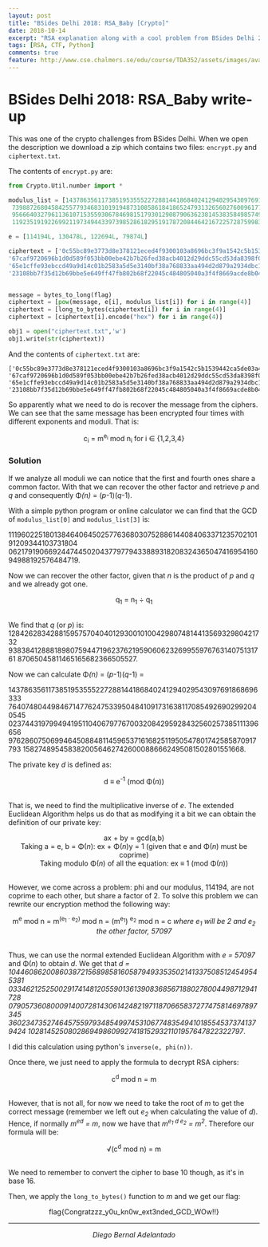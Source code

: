 ```yaml
---
layout: post
title: "BSides Delhi 2018: RSA_Baby [Crypto]"
date: 2018-10-14
excerpt: "RSA explanation along with a cool problem from BSides Delhi 2018 that takes it one step further"
tags: [RSA, CTF, Python]
comments: true
feature: http://www.cse.chalmers.se/edu/course/TDA352/assets/images/avatar.jpg
---
```


# BSides Delhi 2018: RSA_Baby write-up

This was one of the crypto challenges from BSides Delhi. When we open the description we download a zip which contains two files: ``encrypt.py`` and ``ciphertext.txt``.

The contents of ``encrypt.py`` are:

```python
from Crypto.Util.number import *

modulus_list = [143786356117385195355522728814418684024129402954309769186869633376407480449846714776247533950484109173163811708549269029920405450237443197994941951104068001708682945191370596050916441792714228818475059839352105948003874426539429621408867171203559281132589926504992702401428910240117807627890055235377744541913L,
 73988726804584255779346831019194873108586184186524793132656027600961771331094234332693404730437468912329694216269372797532334390363774803642809945268154324370355113538927414351037561899998734391507272602074924837440885467211134022878597523920836541794820777951492188067045604789153534513271406458984968338509L,
 95666403279611361071535593067846981517930129087906362381453835849857496766736720885263927273295086034390557353492037703154353541274448884795437287235560639118986397838850340017834752502157881329960725771502503917735194236743345777337851076649842634506339513864285786698870866229339372558162315435127197444193L,
 119235191922699211973494433973985286182951917872084464216722572875998345005104112625024274855529546680909781406076412741844254205002739352725207590519921992295941563460138887173402493503653397592300336588721082590464192875253265214253650991510709511154297580284525736720396804660126786258245028204861220690641L]

e = [114194L, 130478L, 122694L, 79874L]

ciphertext = ['0c55bc89e3773d8e378121eced4f9300103a8696bc3f9a1542c5b1539442ca5de03a40ad564ab5c2e764b2f946058ec220abf20afc271896ff4ca1f4a2dd227405f221de51e097d6b9f270c4561cd25596e96efd7de1a0e65d37cbf6a73c62a7e323f48450b9dc75e3e738ec1c7e1ae9fc808da8c476e72aea9155125b815653',
'67caf9720696b1d0d589f053bb00ebe42b7b26fed38acb4012d29ddc55cd53da8398f042f22987453bdfa2ee8fb35ff121f81e96137995a8ca4daa1fbd88af3fd29138853d5fe98f9b983f67d6fd2b7ff6650228479ca6cac1d49572d28f01a659892b0799ca8202031a1ab37656331470d3ea5f221cc948636c1027bb6dd10f',
'65e1cffe93ebccd49a9d14c01b2583a5d5e3140bf38a768833aa494d2d879a2934dbc10a843ec834e9ade286824e68879cb09ac9bd67afd7318b74955e9aa66df5740e6dcc26ccc787f0b415bdc80c6468421c4d4ce615fa3d25350940c5004e9b480c86faebc31e809725a9a868c94e9f1eaac567b4672fe395a7b205775883',
'23108bb7f35d12b69bbe5e649ff47fb802b68f22045c484805040a3f4f8669acde8b04daba71190154aef4be9a0eafdebe31b5f96e8b01b5085f502fc0e12a326cc4d867f5317ac12bf16607765d99708934c35c4b9404747f69988ea7d3f4d8022cdfd81ada3aedb22d110db4aa81038aa151c9a4dbb5651757dc092b70b84d']


message = bytes_to_long(flag)
ciphertext = [pow(message, e[i], modulus_list[i]) for i in range(4)]
ciphertext = [long_to_bytes(ciphertext[i]) for i in range(4)]
ciphertext = [ciphertext[i].encode("hex") for i in range(4)]

obj1 = open("ciphertext.txt",'w')
obj1.write(str(ciphertext))

```

And the contents of ``ciphertext.txt`` are:

```
['0c55bc89e3773d8e378121eced4f9300103a8696bc3f9a1542c5b1539442ca5de03a40ad564ab5c2e764b2f946058ec220abf20afc271896ff4ca1f4a2dd227405f221de51e097d6b9f270c4561cd25596e96efd7de1a0e65d37cbf6a73c62a7e323f48450b9dc75e3e738ec1c7e1ae9fc808da8c476e72aea9155125b815653', '67caf9720696b1d0d589f053bb00ebe42b7b26fed38acb4012d29ddc55cd53da8398f042f22987453bdfa2ee8fb35ff121f81e96137995a8ca4daa1fbd88af3fd29138853d5fe98f9b983f67d6fd2b7ff6650228479ca6cac1d49572d28f01a659892b0799ca8202031a1ab37656331470d3ea5f221cc948636c1027bb6dd10f', '65e1cffe93ebccd49a9d14c01b2583a5d5e3140bf38a768833aa494d2d879a2934dbc10a843ec834e9ade286824e68879cb09ac9bd67afd7318b74955e9aa66df5740e6dcc26ccc787f0b415bdc80c6468421c4d4ce615fa3d25350940c5004e9b480c86faebc31e809725a9a868c94e9f1eaac567b4672fe395a7b205775883', '23108bb7f35d12b69bbe5e649ff47fb802b68f22045c484805040a3f4f8669acde8b04daba71190154aef4be9a0eafdebe31b5f96e8b01b5085f502fc0e12a326cc4d867f5317ac12bf16607765d99708934c35c4b9404747f69988ea7d3f4d8022cdfd81ada3aedb22d110db4aa81038aa151c9a4dbb5651757dc092b70b84d']
```

So apparently what we need to do is recover the message from the ciphers. We can see that the same message has been encrypted four times with different exponents and moduli. That is:

<center>
c<sub>i</sub> = m<sup>e<sub>i</sub></sup> mod n<sub>i</sub> for i &isin; {1,2,3,4}
</center>

### Solution

If we analyze all moduli we can notice that the first and fourth ones share a common factor. With that we can recover the other factor and retrieve <i>p</i> and <i>q</i> and consequently &#934;<i>(n)</i> = (<i>p</i>-1)(<i>q</i>-1).

With a simple python program or online calculator we can find that the GCD of ``modulus_list[0]`` and ``modulus_list[3]`` is:

111960225180138464064502577636803075288614408406337123570210191209344103731804
06217919066924474450204377977943388931820832436504741695416094988192576484719.

Now we can recover the other factor, given that <i>n</i> is the product of <i>p</i> and <i>q</i> and we already got one.

<center>
q<sub>1</sub> = n<sub>1</sub> &divide; q<sub>1</sub><br><br>
</center>

We find that <i>q</i> (or <i>p</i>) is:
 128426283428815957570404012930010100429807481441356932980421732
 938384128881898075944719623762195906062326995597676314075131761
 87065045811465165682366505527.

Now we can calculate &#934;<i>(n)</i> = (<i>p</i>-1)(<i>q</i>-1) =

1437863561173851953555227288144186840241294029543097691868696333
7640748044984671477624753395048410917316381170854926902992040545
0237443197994941951104067977670032084295928432560257385111396656
9762860750699464508848114596537161682511950547801742585870917793
15827489545838200564627426000886662495081502801551668.

The private key <i>d</i> is defined as:

<center>
d &equiv; e<sup>-1</sup> (mod &#934;(<i>n</i>))<br><br>
</center>

That is, we need to find the multiplicative inverse of <i>e</i>. The extended Euclidean Algorithm helps us do that as modifying it a bit we can obtain the definition of our private key:

<center>
ax + by = gcd(a,b)<br>
Taking a = e, b = &#934;(<i>n</i>): ex + &#934;(<i>n</i>)y = 1 (given that e and &#934;(<i>n</i>) must be coprime)<br>
Taking modulo &#934;(<i>n</i>) of all the equation: ex &equiv; 1 (mod &#934;(<i>n</i>))<br><br>
</center>

However, we come across a problem: phi and our modulus, 114194, are not coprime to each other, but share a factor of 2. To solve this problem we can rewrite our encryption method the following way:

<center>
m<sup>e</sup> mod n = m<sup>(e<sub>1</sub> &sdot; e<sub>2</sub>)</sup> mod n = (m<sup>e<sub>1</sub></sup>) <sup>e<sub>2</sub></sup> mod n = c <i>where e<sub>1</sub> will be 2 and e<sub>2</sub> the other factor, 57097</i><br><br>
</center>

Thus, we can use the normal extended Euclidean Algorithm with <i>e = 57097</i> and &#934;(<i>n</i>) to obtain <i>d</i>. We get that <i>d =
1044608620086038721568985816058794933535021413375085124549545381
0334621252500291741481205590136139083685671880278004498712941728
0790573608000914007281430614248219711870665837277475814697897345
3602347352746457559793485499745310677483549410185545373741379424
10281452508028694986099274181529321101957647822322797</i>.

I did this calculation using python's ``inverse(e, phi(n))``.

Once there, we just need to apply the formula to decrypt RSA ciphers:

<center>
c<sup>d</sup> mod n = m<br><br>
</center>

However, that is not all, for now we need to take the root of <i>m</i> to get the correct message (remember we left out <i>e<sub>2</sub></i> when calculating the value of <i>d</i>). Hence, if normally <i>m<sup>ed</sup> = m</i>, now we have that <i>m<sup>e<sub>1</sub> d e<sub>2</sub></sup> = m<sup>2</sup></i>. Therefore our formula will be:

<center>
&radic;(c<sup>d</sup> mod n) = m<br><br>
</center>

We need to remember to convert the cipher to base 10 though, as it's in base 16.

Then, we apply the ``long_to_bytes()`` function to <i>m</i> and we get our flag:
<center>
flag{Congratzzz_y0u_kn0w_ext3nded_GCD_WOw!!}
</center>

---

<center>
<i>Diego Bernal Adelantado</i>
</center>
